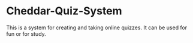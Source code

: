 # Cheddar-Quiz-System

This is a system for creating and taking online quizzes. It can be used for fun or for study.
